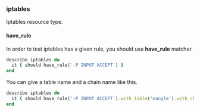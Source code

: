 ### <a name="iptables">iptables</a>

Iptables resource type.

#### have\_rule

In order to test iptables has a given rule, you should use **have\_rule** matcher.

```ruby
describe iptables do
  it { should have_rule('-P INPUT ACCEPT') }
end
```

You can give a table name and a chain name like this.

```ruby
describe iptables do
  it { should have_rule('-P INPUT ACCEPT').with_table('mangle').with_chain('INPUT') }
end
```
